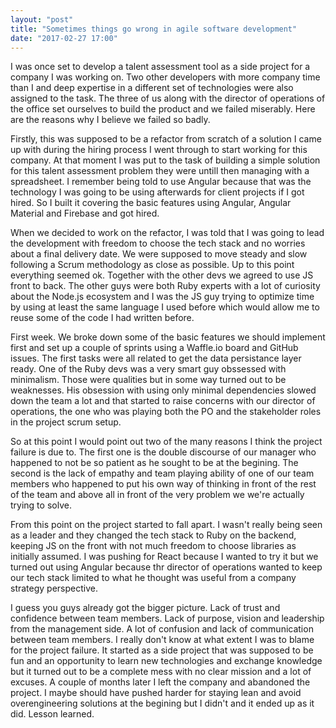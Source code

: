 ```yaml
---
layout: "post"
title: "Sometimes things go wrong in agile software development"
date: "2017-02-27 17:00"
---
```


I was once set to develop a talent assessment tool as a side project for a company I was working on. Two other developers with more company time than I and deep expertise in a different set of technologies were also assigned to the task. The three of us along with the director of operations of the office set ourselves to build the product and we failed miserably. Here are the  reasons why I believe we failed so badly.

Firstly, this was supposed to be a refactor from scratch of a solution I came up with during the hiring process I went through to start working for this company. At that moment I was put to the task of building a simple solution for this talent assessment problem they were untill then managing with a spreadsheet. I remember being told to use Angular because that was the technology I was going to be using afterwards for client projects if I got hired. So I built it covering the basic features using Angular, Angular Material and Firebase and got hired.

When we decided to work on the refactor, I was told that I was going to lead the development with freedom to choose the tech stack and no worries about a final delivery date. We were supposed to move steady and slow following a Scrum methodology as close as possible. Up to this point everything seemed ok. Together with the other devs we agreed to use JS front to back. The other guys were both Ruby experts with a lot of curiosity about the Node.js ecosystem and I was the JS guy trying to optimize time by using at least the same language I used before which would allow me to reuse some of the code I had written before.

First week. We broke down some of the basic features we should implement first and set up a couple of sprints using a Waffle.io board and GitHub issues. The first tasks were all related to get the data persistance layer ready. One of the Ruby devs was a very smart guy obssessed with minimalism. Those were qualities but in some way turned out to be weaknesses. His obsession with using only minimal dependencies slowed down the team a lot and that started to raise concerns with our director of operations, the one who was playing both the PO and the stakeholder roles in the project scrum setup.

So at this point I would point out two of the many reasons I think the project failure is due to. The first one is the double discourse of our manager who happened to not be so patient as he sought to be at the begining. The second is the lack of empathy and team playing ability of one of our team members who happened to put his own way of thinking in front of the rest of the team and above all in front of the very problem we we're actually trying to solve.

From this point on the project started to fall apart. I wasn't really being seen as a leader and they changed the tech stack to Ruby on the backend, keeping JS on the front with not much freedom to choose libraries as initially assumed. I was pushing for React because I wanted to try it but we turned out using Angular because thr director of operations wanted to keep our tech stack limited to what he thought was useful from a company strategy perspective.

I guess you guys already got the bigger picture. Lack of trust and confidence between team members. Lack of purpose, vision and leadership from the management side. A lot of confusion and lack of communication between team members. I really don't know at what extent I was to blame for the project failure. It started as a side project that was supposed to be fun and an opportunity to learn new technologies and exchange knowledge but it turned out to be a complete mess with no clear mission and a lot of excuses. A couple of months later I left the company and abandoned the project. I maybe should have pushed harder for staying lean and avoid overengineering solutions at the begining but I didn't and it ended up as it did. Lesson learned.

